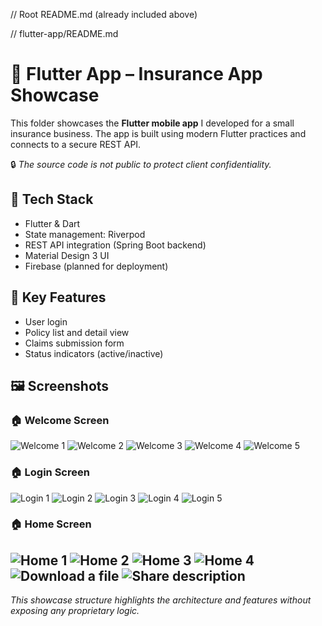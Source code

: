 // Root README.md (already included above)

// flutter-app/README.md

# 📱 Flutter App – Insurance App Showcase

This folder showcases the **Flutter mobile app** I developed for a small insurance business. The app is built using modern Flutter practices and connects to a secure REST API. 

🔒 *The source code is not public to protect client confidentiality.*

## 🔧 Tech Stack
- Flutter & Dart
- State management: Riverpod
- REST API integration (Spring Boot backend)
- Material Design 3 UI
- Firebase (planned for deployment)

## 🧠 Key Features
- User login
- Policy list and detail view
- Claims submission form
- Status indicators (active/inactive)

## 🖼️ Screenshots
### 🏠 Welcome Screen
![Welcome 1](screenshots/welcome1.png)
![Welcome 2](screenshots/welcome2.png)
![Welcome 3](screenshots/welcome3.png)
![Welcome 4](screenshots/welcome4.png)
![Welcome 5](screenshots/welcome5.png)

### 🏠 Login Screen
![Login 1](screenshots/login1.png)
![Login 2](screenshots/login2.png)
![Login 3](screenshots/login3.png)
![Login 4](screenshots/login4.png)
![Login 5](screenshots/login5.png)

### 🏠 Home Screen
![Home 1](screenshots/home1.png)
![Home 2](screenshots/home2.png)
![Home 3](screenshots/home3.png)
![Home 4](screenshots/home4.png)
![Download a file](screenshots/download.png)
![Share description](screenshots/shared.png)
---

*This showcase structure highlights the architecture and features without exposing any proprietary logic.*
